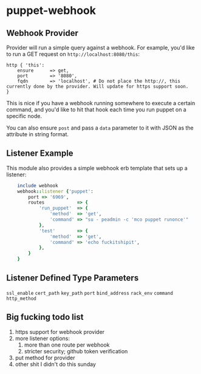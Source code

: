 # puppet-webhook

## Webhook Provider
Provider will run a simple query against a webhook. For example, you'd like to run a GET request on ```http://localhost:8080/this```:
    
    http { 'this':
        ensure      => get,
        port        => '8080',
        fqdn        => 'localhost', # Do not place the http://, this currently done by the provider. Will update for https support soon.
    }

This is nice if you have a webhook running somewhere to execute a certain command, and you'd like to hit that hook each time you run puppet on a specific node.

You can also ensure ```post``` and pass a ```data``` parameter to it with JSON as the attribute in string format. 

## Listener Example
This module also provides a simple webhook erb template that sets up a listener:

```ruby
    include webhook
    webhook::listener {'puppet':
        port => '6969',
        routes            => { 
            'run_puppet'  => {
                'method'  => 'get',
                'command' => "su - peadmin -c 'mco puppet runonce'"
            },
            'test'        => {
                'method'  => 'get',
                'command' => 'echo fuckitshipit',
            },
        }
    }
```

## Listener Defined Type Parameters

```ssl_enable```
```cert_path```
```key_path```
```port```
```bind_address```
```rack_env```
```command```
```http_method```

## Big fucking todo list

1. https support for webhook provider
1. more listener options:
    1. more than one route per webhook
    1. stricter security; github token verification
1. put method for provider
1. other shit I didn't do this sunday

    
